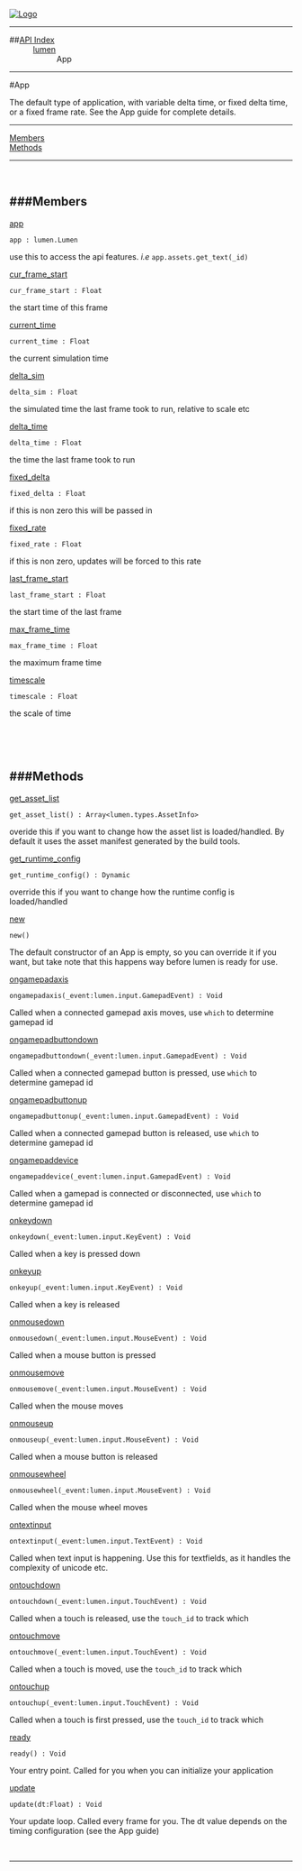 
[![Logo](../../images/logo.png)](../../index.html)

---


##[API Index](../../api/index.html#lumen)   
&emsp;&emsp;&emsp;[lumen](./)   
&emsp;&emsp;&emsp;&emsp;&emsp;&emsp;App

---

#App

The default type of application, with variable delta time, or fixed delta time, or a fixed frame rate. See the App guide for complete details.

---


[Members](#Members)   
[Methods](#Methods)   


---

&nbsp;   

<a class="lift" name="Members" ></a>
###Members   
---
<a class="lift" name="app" href="#app">app</a>



`app : lumen.Lumen`

<span class="small_desc_flat"> use this to access the api features. *i.e* `app.assets.get_text(_id)` </span>   

<a class="lift" name="cur_frame_start" href="#cur_frame_start">cur_frame_start</a>



`cur_frame_start : Float`

<span class="small_desc_flat"> the start time of this frame </span>   

<a class="lift" name="current_time" href="#current_time">current_time</a>



`current_time : Float`

<span class="small_desc_flat"> the current simulation time </span>   

<a class="lift" name="delta_sim" href="#delta_sim">delta_sim</a>



`delta_sim : Float`

<span class="small_desc_flat"> the simulated time the last frame took to run, relative to scale etc </span>   

<a class="lift" name="delta_time" href="#delta_time">delta_time</a>



`delta_time : Float`

<span class="small_desc_flat"> the time the last frame took to run </span>   

<a class="lift" name="fixed_delta" href="#fixed_delta">fixed_delta</a>



`fixed_delta : Float`

<span class="small_desc_flat"> if this is non zero this will be passed in </span>   

<a class="lift" name="fixed_rate" href="#fixed_rate">fixed_rate</a>



`fixed_rate : Float`

<span class="small_desc_flat"> if this is non zero, updates will be forced to this rate </span>   

<a class="lift" name="last_frame_start" href="#last_frame_start">last_frame_start</a>



`last_frame_start : Float`

<span class="small_desc_flat"> the start time of the last frame </span>   

<a class="lift" name="max_frame_time" href="#max_frame_time">max_frame_time</a>



`max_frame_time : Float`

<span class="small_desc_flat"> the maximum frame time </span>   

<a class="lift" name="timescale" href="#timescale">timescale</a>



`timescale : Float`

<span class="small_desc_flat"> the scale of time </span>   

&nbsp;   

&nbsp;   

<a class="lift" name="Methods" ></a>
###Methods   
---
<a class="lift" name="get_asset_list" href="#get_asset_list">get_asset_list</a>



`get_asset_list() : Array<lumen.types.AssetInfo>`

<span class="small_desc_flat"> overide this if you want to change how the asset list is loaded/handled. By default it uses the asset manifest generated by the build tools. </span>   

<a class="lift" name="get_runtime_config" href="#get_runtime_config">get_runtime_config</a>



`get_runtime_config() : Dynamic`

<span class="small_desc_flat"> override this if you want to change how the runtime config is loaded/handled </span>   

<a class="lift" name="new" href="#new">new</a>



`new() `

<span class="small_desc_flat"> The default constructor of an App is empty, so you can override it if you want, but take note that this happens way before lumen is ready for use. </span>   

<a class="lift" name="ongamepadaxis" href="#ongamepadaxis">ongamepadaxis</a>



`ongamepadaxis(_event:lumen.input.GamepadEvent) : Void`

<span class="small_desc_flat"> Called when a connected gamepad axis moves, use `which` to determine gamepad id </span>   

<a class="lift" name="ongamepadbuttondown" href="#ongamepadbuttondown">ongamepadbuttondown</a>



`ongamepadbuttondown(_event:lumen.input.GamepadEvent) : Void`

<span class="small_desc_flat"> Called when a connected gamepad button is pressed, use `which` to determine gamepad id </span>   

<a class="lift" name="ongamepadbuttonup" href="#ongamepadbuttonup">ongamepadbuttonup</a>



`ongamepadbuttonup(_event:lumen.input.GamepadEvent) : Void`

<span class="small_desc_flat"> Called when a connected gamepad button is released, use `which` to determine gamepad id </span>   

<a class="lift" name="ongamepaddevice" href="#ongamepaddevice">ongamepaddevice</a>



`ongamepaddevice(_event:lumen.input.GamepadEvent) : Void`

<span class="small_desc_flat"> Called when a gamepad is connected or disconnected, use `which` to determine gamepad id </span>   

<a class="lift" name="onkeydown" href="#onkeydown">onkeydown</a>



`onkeydown(_event:lumen.input.KeyEvent) : Void`

<span class="small_desc_flat"> Called when a key is pressed down </span>   

<a class="lift" name="onkeyup" href="#onkeyup">onkeyup</a>



`onkeyup(_event:lumen.input.KeyEvent) : Void`

<span class="small_desc_flat"> Called when a key is released </span>   

<a class="lift" name="onmousedown" href="#onmousedown">onmousedown</a>



`onmousedown(_event:lumen.input.MouseEvent) : Void`

<span class="small_desc_flat"> Called when a mouse button is pressed </span>   

<a class="lift" name="onmousemove" href="#onmousemove">onmousemove</a>



`onmousemove(_event:lumen.input.MouseEvent) : Void`

<span class="small_desc_flat"> Called when the mouse moves </span>   

<a class="lift" name="onmouseup" href="#onmouseup">onmouseup</a>



`onmouseup(_event:lumen.input.MouseEvent) : Void`

<span class="small_desc_flat"> Called when a mouse button is released </span>   

<a class="lift" name="onmousewheel" href="#onmousewheel">onmousewheel</a>



`onmousewheel(_event:lumen.input.MouseEvent) : Void`

<span class="small_desc_flat"> Called when the mouse wheel moves </span>   

<a class="lift" name="ontextinput" href="#ontextinput">ontextinput</a>



`ontextinput(_event:lumen.input.TextEvent) : Void`

<span class="small_desc_flat"> Called when text input is happening. Use this for textfields, as it handles the complexity of unicode etc. </span>   

<a class="lift" name="ontouchdown" href="#ontouchdown">ontouchdown</a>



`ontouchdown(_event:lumen.input.TouchEvent) : Void`

<span class="small_desc_flat"> Called when a touch is released, use the `touch_id` to track which </span>   

<a class="lift" name="ontouchmove" href="#ontouchmove">ontouchmove</a>



`ontouchmove(_event:lumen.input.TouchEvent) : Void`

<span class="small_desc_flat"> Called when a touch is moved, use the `touch_id` to track which </span>   

<a class="lift" name="ontouchup" href="#ontouchup">ontouchup</a>



`ontouchup(_event:lumen.input.TouchEvent) : Void`

<span class="small_desc_flat"> Called when a touch is first pressed, use the `touch_id` to track which </span>   

<a class="lift" name="ready" href="#ready">ready</a>



`ready() : Void`

<span class="small_desc_flat"> Your entry point. Called for you when you can initialize your application </span>   

<a class="lift" name="update" href="#update">update</a>



`update(dt:Float) : Void`

<span class="small_desc_flat"> Your update loop. Called every frame for you. The dt value depends on the timing configuration (see the App guide) </span>   



&nbsp;
&nbsp;
&nbsp;

---  


&nbsp;   
&nbsp;   
